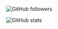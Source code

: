 ![GitHub followers](https://img.shields.io/github/followers/EDataScriptware?logo=github&logoColor=black&style=social)

![GitHub stats](https://github-readme-stats.vercel.app/api?username=EDataScriptware&show_icons=true&theme=tokyonight)
